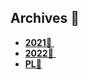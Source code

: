## Archives &#x1F4C1;



* [**2021**&#x1F4C1; ](../2021/README.md)
* [**2022**&#x1F4C1; ](../2022/README.md)
* [**PL**&#x1F4C1;](../PL/README.md)

